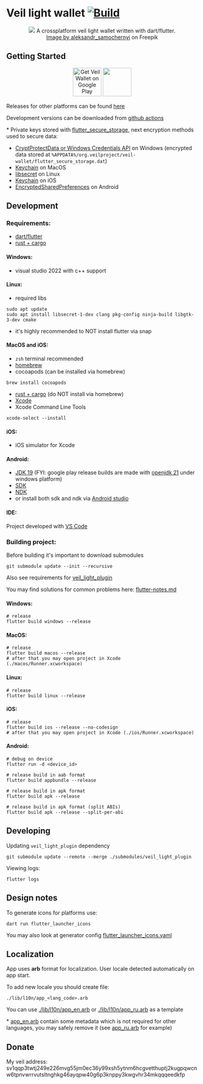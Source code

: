 # Veil light wallet [![Build](https://github.com/steel97/veil_wallet/actions/workflows/build.yaml/badge.svg)](https://github.com/steel97/veil_wallet/actions/workflows/build.yaml)
<p align="center">
<img src="docs/images/template/ghpicture.png">
A crossplatform veil light wallet written with dart/flutter.<br>
<a href="https://www.freepik.com/free-psd/smartphone-laptop-black-background-mock-up_1195596.htm#page=2&position=10&from_view=author&uuid=1256c317-acf8-4659-9eba-d4f90287b777">Image by aleksandr_samochernyi</a> on Freepik
</p>


## Getting Started
<p style="text-align: center;">
<a href="https://play.google.com/store/apps/details?id=org.veilproject.wallet"><img src="docs/images/google-play-badge_downscale.png" height="75" alt="Get Veil Wallet on Google Play"></a>
<a href="https://f-droid.org/packages/org.veilproject.wallet/"><img src="https://fdroid.gitlab.io/artwork/badge/get-it-on.png" height="75" alt=""></a>
</p>

Releases for other platforms can be found [here](https://github.com/steel97/veil_wallet/releases/)

Development versions can be downloaded from [github actions](https://github.com/steel97/veil_wallet/actions)

\* Private keys stored with [flutter_secure_storage](https://pub.dev/packages/flutter_secure_storage), next encryption methods used to secure data:
- [CryptProtectData or Windows Credentials API](https://learn.microsoft.com/en-us/windows/win32/api/dpapi/nf-dpapi-cryptprotectdata) on Windows (encrypted data stored at `%APPDATA%/org.veilproject/veil-wallet/flutter_secure_storage.dat`)
- [Keychain](https://developer.apple.com/documentation/security/keychain_services#//apple_ref/doc/uid/TP30000897-CH203-TP1) on MacOS
- [libsecret](https://wiki.gnome.org/Projects/Libsecret) on Linux
- [Keychain](https://developer.apple.com/documentation/security/keychain_services#//apple_ref/doc/uid/TP30000897-CH203-TP1) on iOS
- [EncryptedSharedPreferences](https://developer.android.com/reference/androidx/security/crypto/EncryptedSharedPreferences) on Android

## Development
### Requirements:
- [dart/flutter](https://docs.flutter.dev/get-started/install)
- [rust + cargo](https://www.rust-lang.org/tools/install)

#### Windows:
- visual studio 2022 with c++ support

#### Linux:
- required libs
```
sudo apt update
sudo apt install libsecret-1-dev clang pkg-config ninja-build libgtk-3-dev cmake
```
- it's highly recommended to NOT install flutter via snap

#### MacOS and iOS:
- `zsh` terminal recommended
- [homebrew](https://brew.sh/)
- cocoapods (can be installed via homebrew)
```
brew install cocoapods
```
- [rust + cargo](https://www.rust-lang.org/tools/install) (do NOT install via homebrew)
- [Xcode](https://apps.apple.com/us/app/xcode/id497799835?mt=12)
- Xcode Command Line Tools
```
xcode-select --install
```

#### iOS:
- iOS simulator for Xcode

#### Android:
- [JDK 19](https://jdk.java.net/19/) (FYI: google play release builds are made with [openjdk 21](https://jdk.java.net/21/) under windows platform)
- [SDK](https://developer.android.com/tools/releases/platform-tools)
- [NDK](https://developer.android.com/ndk)
- or install both sdk and ndk via [Android studio](https://developer.android.com/studio)

#### IDE:
Project developed with [VS Code](https://code.visualstudio.com/)

### Building project:
Before building it's important to download submodules
```
git submodule update --init --recursive
```

Also see requirements for [veil_light_plugin](https://github.com/steel97/veil_light_plugin)

You may find solutions for common problems here: [flutter-notes.md](docs/flutter-notes.md)

#### Windows:
```
# release
flutter build windows --release
```

#### MacOS:
```
# release
flutter build macos --release
# after that you may open project in Xcode (./macos/Runner.xcworkspace)
```

#### Linux:
```
# release
flutter build linux --release
```

#### iOS:
```
# release
flutter build ios --release --no-codesign
# after that you may open project in Xcode (./ios/Runner.xcworkspace)
```

#### Android:
```
# debug on device
flutter run -d <device_id>

# release build in aab format
flutter build appbundle --release

# release build in apk format
flutter build apk --release

# release build in apk format (split ABIs)
flutter build apk --release --split-per-abi
```

## Developing
Updating `veil_light_plugin` dependency
```
git submodule update --remote --merge ./submodules/veil_light_plugin
```

Viewing logs:
```
flutter logs
```

## Design notes
To generate icons for platforms use:
```
dart run flutter_launcher_icons
```
You may also look at generator config [flutter_launcher_icons.yaml](flutter_launcher_icons.yaml)

## Localization
App uses **arb** format for localization. User locale detected automatically on app start.

To add new locale you should create file:
```
./lib/l10n/app_<lang_code>.arb
```
You can use [./lib/l10n/app_en.arb](lib/l10n/app_en.arb) or [./lib/l10n/app_ru.arb](lib/l10n/app_ru.arb) as a template

\* [app_en.arb](lib/l10n/app_en.arb) contain some metadata which is not required for other languages, you may safely remove it (see [app_ru.arb](lib/l10n/app_ru.arb) for example)

## Donate
My veil address: sv1qqp3twtj249e226mvg55jm0ec36y99xsh5ytnm6hcgvetthuptj2kugpqwcnw6tpnvwrrvutsltnghkg46ayqpw40g6p3knppy3kwgvhr34mkqqqeedkfp